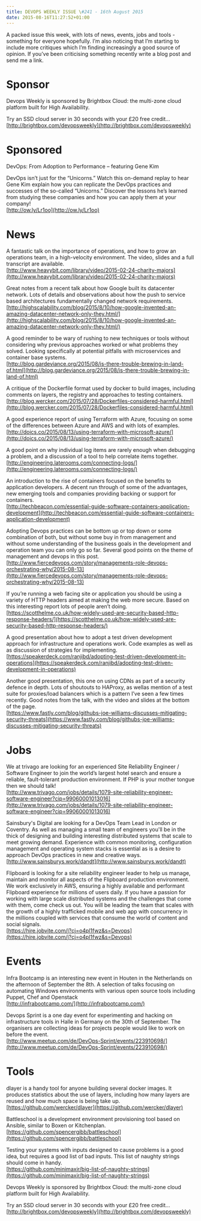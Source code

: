 ```yaml
---
title: DEVOPS WEEKLY ISSUE \#241 - 16th August 2015 
date: 2015-08-16T11:27:52+01:00
---
```


A packed issue this week, with lots of news, events, jobs and tools - something for everyone hopefully. I’m also noticing that I’m starting to include more critiques which I’m finding increasingly a good source of opinion. If you’ve been criticising something recently write a blog post and send me a link.


Sponsor
======

Devops Weekly is sponsored by Brightbox Cloud: the multi-zone cloud platform built for High Availability.

Try an SSD cloud server in 30 seconds with your £20 free credit…
<br>[http://brightbox.com/devopsweekly](http://brightbox.com/devopsweekly)


Sponsored
========

DevOps: From Adoption to Performance – featuring Gene Kim

DevOps isn’t just for the “Unicorns.” Watch this on-demand replay to hear Gene Kim explain how you can replicate the DevOps practices and successes of the so-called “Unicorns.” Discover the lessons he’s learned from studying these companies and how you can apply them at your company!
<br>[http://ow.ly/Lr1oo](http://ow.ly/Lr1oo)


News
====

A fantastic talk on the importance of operations, and how to grow an operations team, in a high-velocity environment. The video, slides and a full transcript are available.
<br>[http://www.heavybit.com/library/video/2015-02-24-charity-majors](http://www.heavybit.com/library/video/2015-02-24-charity-majors)


Great notes from a recent talk about how Google built its datacenter network. Lots of details and observations about how the push to service based architectures fundamentally changed network requirements.
<br>[http://highscalability.com/blog/2015/8/10/how-google-invented-an-amazing-datacenter-network-only-they.html/](http://highscalability.com/blog/2015/8/10/how-google-invented-an-amazing-datacenter-network-only-they.html/)


A good reminder to be wary of rushing to new techniques or tools without considering why previous approaches worked or what problems they solved. Looking specifically at potential pitfalls with microservices and container base systems.
<br>[http://blog.gardeviance.org/2015/08/is-there-trouble-brewing-in-land-of.html](http://blog.gardeviance.org/2015/08/is-there-trouble-brewing-in-land-of.html)


A critique of the Dockerfile format used by docker to build images, including comments on layers, the registry and approaches to testing containers.
<br>[http://blog.wercker.com/2015/07/28/Dockerfiles-considered-harmful.html](http://blog.wercker.com/2015/07/28/Dockerfiles-considered-harmful.html)


A good experience report of using Terraform with Azure, focusing on some of the differences between Azure and AWS and with lots of examples.
<br>[http://doics.co/2015/08/13/using-terraform-with-microsoft-azure/](http://doics.co/2015/08/13/using-terraform-with-microsoft-azure/)


A good point on why individual log items are rarely enough when debugging a problem, and a discussion of a tool to help correlate items together.
<br>[http://engineering.laterooms.com/connecting-logs/](http://engineering.laterooms.com/connecting-logs/)


An introduction to the rise of containers focused on the benefits to application developers. A decent run through of some of the advantages, new emerging tools and companies providing backing or support for containers.
<br>[http://techbeacon.com/essential-guide-software-containers-application-development](http://techbeacon.com/essential-guide-software-containers-application-development)


Adopting Devops practices can be bottom up or top down or some combination of both, but without some buy in from management and without some understanding of the business goals in the development and operation team you can only go so far. Several good points on the theme of management and devops in this post.
<br>[http://www.fiercedevops.com/story/managements-role-devops-orchestrating-why/2015-08-13](http://www.fiercedevops.com/story/managements-role-devops-orchestrating-why/2015-08-13)


If you’re running a web facing site or application you should be using a variety of HTTP headers aimed at making the web more secure. Based on this interesting report lots of people aren’t doing.
<br>[https://scotthelme.co.uk/how-widely-used-are-security-based-http-response-headers/](https://scotthelme.co.uk/how-widely-used-are-security-based-http-response-headers/)


A good presentation about how to adopt a test driven development approach for infrastructure and operations work. Code examples as well as as discussion of strategies for implementing.
<br>[https://speakerdeck.com/ranjibd/adopting-test-driven-development-in-operations](https://speakerdeck.com/ranjibd/adopting-test-driven-development-in-operations)


Another good presentation, this one on using CDNs as part of a security defence in depth. Lots of shoutouts to HAProxy, as wellas mention of a test suite for proxies/load balancers which is a pattern I’ve seen a few times recently. Good notes from the talk, with the video and slides at the bottom of the page.
<br>[https://www.fastly.com/blog/githubs-joe-williams-discusses-mitigating-security-threats](https://www.fastly.com/blog/githubs-joe-williams-discusses-mitigating-security-threats)


Jobs
====

We at trivago are looking for an experienced Site Reliability Engineer / Software Engineer to join the world’s largest hotel search and ensure a reliable, fault-tolerant production environment. If PHP is your mother tongue then we should talk!
<br>[http://www.trivago.com/jobs/details/1079-site-reliability-engineer-software-engineer?cip=99060001013016](http://www.trivago.com/jobs/details/1079-site-reliability-engineer-software-engineer?cip=99060001013016)


Sainsbury's Digital are looking for a DevOps Team Lead in London or Coventry. As well as managing a small team of engineers you'll be in the thick of designing and building interesting distributed systems that scale to meet growing demand. Experience with common monitoring, configuration management and operating system stacks is essential as is a desire to approach DevOps practices in new and creative ways.
<br>[http://www.sainsburys.work/dandt](http://www.sainsburys.work/dandt)


Flipboard is looking for a site reliability engineer leader to help us manage, maintain and monitor all aspects of the Flipboard production environment. We work exclusively in AWS, ensuring a highly available and performant Flipboard experience for millions of users daily. If you have a passion for working with large scale distributed systems and the challenges that come with them, come check us out.  You will be leading the team that scales with the growth of a highly trafficked mobile and web app with concurrency in the millions coupled with services that consume the world of content and social signals.
<br>[https://hire.jobvite.com/j?cj=o4pl1fwz&s=Devops](https://hire.jobvite.com/j?cj=o4pl1fwz&s=Devops)


Events
======

Infra Bootcamp is an interesting new event in Houten in the Netherlands on the afternoon of September the 8th. A selection of talks focusing on automating Windows environments with various open source tools including Puppet, Chef and Openstack
<br>[http://infrabootcamp.com/](http://infrabootcamp.com/)


Devops Sprint is a one day event for experimenting and hacking on infrastructure tools in Halle in Germany on the 30th of September. The organisers are collecting ideas for projects people would like to work on before the event.
<br>[http://www.meetup.com/de/DevOps-Sprint/events/223910698/](http://www.meetup.com/de/DevOps-Sprint/events/223910698/)


Tools
=====

dlayer is a handy tool for anyone building several docker images. It produces statistics about the use of layers, including how many layers are reused and how much space is being take up.
<br>[https://github.com/wercker/dlayer](https://github.com/wercker/dlayer)


Battleschool is a development environment provisioning tool based on Ansible, similar to Boxen or Kitchenplan.
<br>[https://github.com/spencergibb/battleschool](https://github.com/spencergibb/battleschool)


Testing your systems with inputs designed to cause problems is a good idea, but requires a good list of bad inputs. This list of naughty strings should come in handy.
<br>[https://github.com/minimaxir/big-list-of-naughty-strings](https://github.com/minimaxir/big-list-of-naughty-strings)



Devops Weekly is sponsored by Brightbox Cloud: the multi-zone cloud platform built for High Availability.

Try an SSD cloud server in 30 seconds with your £20 free credit…
<br>[http://brightbox.com/devopsweekly](http://brightbox.com/devopsweekly)



